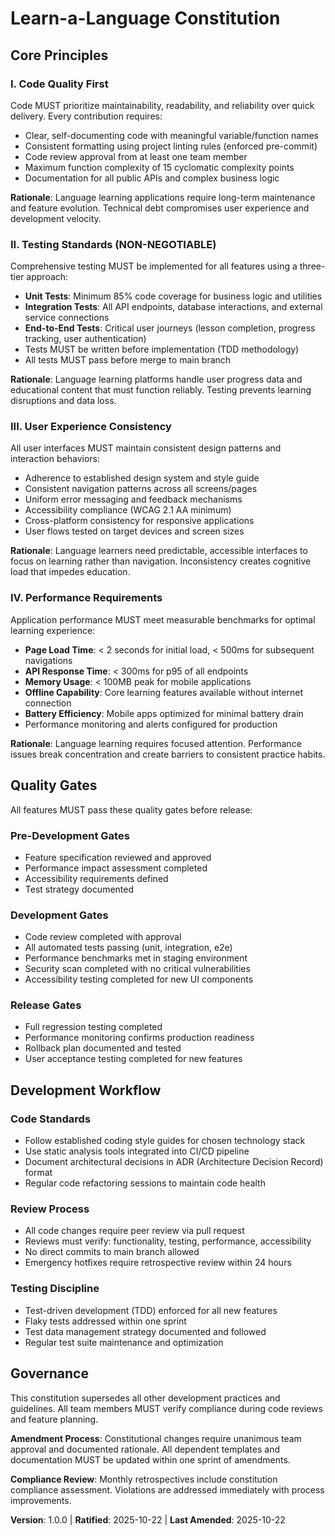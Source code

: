 <!--
  Version change: N/A → 1.0.0
  Modified principles: All principles created (new project)
  Added sections: Complete constitution created
  Removed sections: None
  Templates requiring updates: ✅ All templates verified
  Follow-up TODOs: None
-->

# Learn-a-Language Constitution

## Core Principles

### I. Code Quality First
Code MUST prioritize maintainability, readability, and reliability over quick delivery. Every contribution requires:
- Clear, self-documenting code with meaningful variable/function names
- Consistent formatting using project linting rules (enforced pre-commit)
- Code review approval from at least one team member
- Maximum function complexity of 15 cyclomatic complexity points
- Documentation for all public APIs and complex business logic

**Rationale**: Language learning applications require long-term maintenance and feature evolution. Technical debt compromises user experience and development velocity.

### II. Testing Standards (NON-NEGOTIABLE)
Comprehensive testing MUST be implemented for all features using a three-tier approach:
- **Unit Tests**: Minimum 85% code coverage for business logic and utilities
- **Integration Tests**: All API endpoints, database interactions, and external service connections
- **End-to-End Tests**: Critical user journeys (lesson completion, progress tracking, user authentication)
- Tests MUST be written before implementation (TDD methodology)
- All tests MUST pass before merge to main branch

**Rationale**: Language learning platforms handle user progress data and educational content that must function reliably. Testing prevents learning disruptions and data loss.

### III. User Experience Consistency
All user interfaces MUST maintain consistent design patterns and interaction behaviors:
- Adherence to established design system and style guide
- Consistent navigation patterns across all screens/pages
- Uniform error messaging and feedback mechanisms
- Accessibility compliance (WCAG 2.1 AA minimum)
- Cross-platform consistency for responsive applications
- User flows tested on target devices and screen sizes

**Rationale**: Language learners need predictable, accessible interfaces to focus on learning rather than navigation. Inconsistency creates cognitive load that impedes education.

### IV. Performance Requirements
Application performance MUST meet measurable benchmarks for optimal learning experience:
- **Page Load Time**: < 2 seconds for initial load, < 500ms for subsequent navigations
- **API Response Time**: < 300ms for p95 of all endpoints
- **Memory Usage**: < 100MB peak for mobile applications
- **Offline Capability**: Core learning features available without internet connection
- **Battery Efficiency**: Mobile apps optimized for minimal battery drain
- Performance monitoring and alerts configured for production

**Rationale**: Language learning requires focused attention. Performance issues break concentration and create barriers to consistent practice habits.

## Quality Gates

All features MUST pass these quality gates before release:

### Pre-Development Gates
- Feature specification reviewed and approved
- Performance impact assessment completed
- Accessibility requirements defined
- Test strategy documented

### Development Gates
- Code review completed with approval
- All automated tests passing (unit, integration, e2e)
- Performance benchmarks met in staging environment
- Security scan completed with no critical vulnerabilities
- Accessibility testing completed for new UI components

### Release Gates
- Full regression testing completed
- Performance monitoring confirms production readiness
- Rollback plan documented and tested
- User acceptance testing completed for new features

## Development Workflow

### Code Standards
- Follow established coding style guides for chosen technology stack
- Use static analysis tools integrated into CI/CD pipeline
- Document architectural decisions in ADR (Architecture Decision Record) format
- Regular code refactoring sessions to maintain code health

### Review Process
- All code changes require peer review via pull request
- Reviews must verify: functionality, testing, performance, accessibility
- No direct commits to main branch allowed
- Emergency hotfixes require retrospective review within 24 hours

### Testing Discipline
- Test-driven development (TDD) enforced for all new features
- Flaky tests addressed within one sprint
- Test data management strategy documented and followed
- Regular test suite maintenance and optimization

## Governance

This constitution supersedes all other development practices and guidelines. All team members MUST verify compliance during code reviews and feature planning.

**Amendment Process**: Constitutional changes require unanimous team approval and documented rationale. All dependent templates and documentation MUST be updated within one sprint of amendments.

**Compliance Review**: Monthly retrospectives include constitution compliance assessment. Violations are addressed immediately with process improvements.

**Version**: 1.0.0 | **Ratified**: 2025-10-22 | **Last Amended**: 2025-10-22
